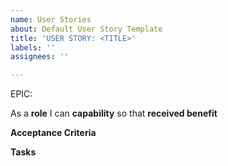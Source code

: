 ```yaml
---
name: User Stories
about: Default User Story Template
title: 'USER STORY: <TITLE>'
labels: ''
assignees: ''

---
```


EPIC: <epic>

As a **role** I can **capability** so that **received benefit**

**Acceptance Criteria**


**Tasks**

